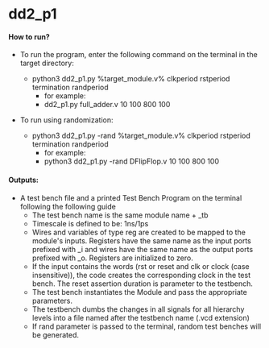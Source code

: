 # dd2_p1

#### How to run?
 - To run the program, enter the following command on the terminal in the target directory:

    - python3 dd2_p1.py %target_module.v% clkperiod rstperiod termination randperiod
      - for example:
      - dd2_p1.py full_adder.v 10 100 800 100

- To run using randomization:

   - python3 dd2_p1.py -rand  %target_module.v% clkperiod rstperiod termination randperiod
      - for example:
      - python3 dd2_p1.py -rand DFlipFlop.v 10 100 800 100

#### Outputs:
 
- A test bench file and a printed Test Bench Program on the terminal following the following guide
    - The test bench name is the same module name + _tb
    - Timescale is defined to be: 1ns/1ps
    - Wires and variables of type reg are created to be mapped to the module's inputs. Registers have the same name as the input ports prefixed with _i and wires have the same name as the output ports prefixed with _o. Registers are initialized to zero.
    - If the input contains the words (rst or reset and clk or clock (case insensitive)), the code creates the corresponding clock in the test bench. The reset assertion duration is parameter to the testbench.
    - The test bench instantiates the Module and pass the appropriate parameters.
    - The testbench dumbs the changes in all signals for all hierarchy levels into a file named after the testbench name (.vcd extension)
    - If rand parameter is passed to the terminal, random test benches will be generated.

